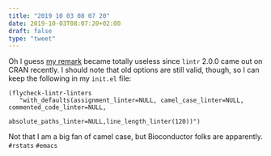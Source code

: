 ```yaml
---
title: "2019 10 03 08 07 20"
date: 2019-10-03T08:07:20+02:00
draft: false
type: "tweet"
---
```

Oh I guess [my remark](https://github.com/jimhester/lintr/issues/410) became totally useless since `lintr` 2.0.0 came out on CRAN recently. I should note that old options are still valid, though, so I can keep the following in my `init.el` file:

```emacs-lisp
(flycheck-lintr-linters
   "with_defaults(assignment_linter=NULL, camel_case_linter=NULL, commented_code_linter=NULL,
                  absolute_paths_linter=NULL,line_length_linter(120))")
```

Not that I am a big fan of camel case, but Bioconductor folks are apparently. `#rstats` `#emacs`

